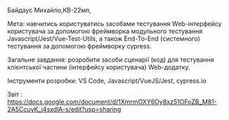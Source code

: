 Байдаус Михайло,КВ-22мп,

Мета: навчитись користуватись засобами тестування Web-інтерфейсу користувача за допомогою фреймворка модульного тестування Javascript/Jest/Vue-Test-Utils, а також End-To-End (системного) тестування за допомогою фреймворку cypress.

Загальне завдання: розробити засоби сценарії (код) для тестування клієнтської частини (інтерфейсу користувача) Web-додатку.

Інструменти розробки: VS Code, Javascript/VueJS/Jest, cypress.io

Звіт : https://docs.google.com/document/d/1XmrmOXY6Oy8xz51OFoZB_M81-2A5CcuyK_i4sxdlA-s/edit?usp=sharing
